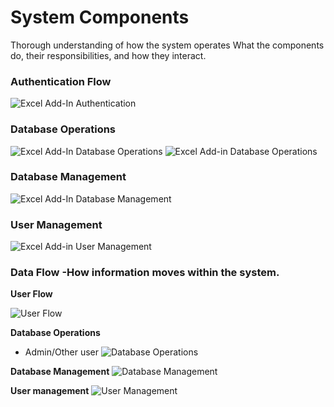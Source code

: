 # System Components 
Thorough understanding of how the system operates
 What the components do, their responsibilities, and how they interact.

 ### Authentication Flow
![Excel Add-In Authentication](excel-add-in-auth.png)

### Database Operations
![Excel Add-In Database Operations](excel-add-in-database-operations.png)
![Excel Add-in Database Operations](excel-add-in-database-operations2.png)

### Database Management
![Excel Add-In Database Management](excel-add-in-database-management.png)

### User Management
![Excel Add-in User Management](excel-add-in-user-management.png)

### Data Flow -How information moves within the system.

**User Flow**

![User Flow](Docs/UserFlow.jpg)

**Database Operations**
- Admin/Other user
![Database Operations](Docs/DatabaseOperations.jpg)


**Database Management**
![Database Management](Docs/Database%20Management.jpg)

**User management**
![User Management](Docs/UserManagement.jpg)







